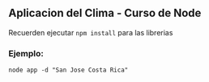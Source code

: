 ## Aplicacion del Clima - Curso de Node

Recuerden ejecutar ```npm install``` para las librerias

### Ejemplo:

```
node app -d "San Jose Costa Rica" 
```